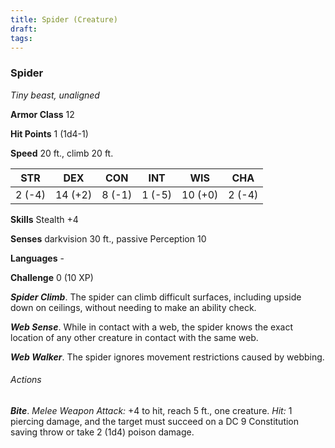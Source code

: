 ```yaml
---
title: Spider (Creature)
draft: 
tags:
---
```


### Spider

*Tiny beast, unaligned*

**Armor Class** 12

**Hit Points** 1 (1d4-1)

**Speed** 20 ft., climb 20 ft.

| STR    | DEX     | CON    | INT    | WIS     | CHA    |
|--------|---------|--------|--------|---------|--------|
| 2 (-4) | 14 (+2) | 8 (-1) | 1 (-5) | 10 (+0) | 2 (-4) |

**Skills** Stealth +4

**Senses** darkvision 30 ft., passive Perception 10

**Languages** -

**Challenge** 0 (10 XP)

***Spider Climb***. The spider can climb difficult surfaces, including upside down on ceilings, without needing to make an ability check.

***Web Sense***. While in contact with a web, the spider knows the exact location of any other creature in contact with the same web.

***Web Walker***. The spider ignores movement restrictions caused by webbing.

###### Actions

***Bite***. *Melee Weapon Attack:* +4 to hit, reach 5 ft., one creature. *Hit:* 1 piercing damage, and the target must succeed on a DC 9 Constitution saving throw or take 2 (1d4) poison damage.